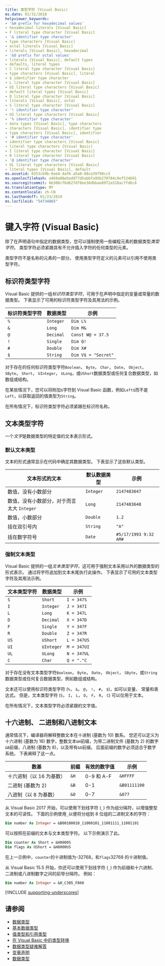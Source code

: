 ```yaml
---
title: 类型字符 (Visual Basic)
ms.date: 01/31/2018
helpviewer_keywords:
- '&H prefix for hexadecimal values'
- hexadecimal literals [Visual Basic]
- F literal type character [Visual Basic]
- '& identifier type character'
- type characters [Visual Basic]
- octal literals [Visual Basic]
- literals [Visual Basic], hexadecimal
- '&O prefix for octal values'
- literals [Visual Basic], default types
- defaults, literal types
- C literal type character [Visual Basic]
- type characters [Visual Basic], literal
- $ identifier type character
- L literal type character [Visual Basic]
- UI literal type characters [Visual Basic]
- default literal types [Visual Basic]
- D literal type character [Visual Basic]
- literals [Visual Basic], octal
- S literal type character [Visual Basic]
- '! identifier type character'
- US literal type characters [Visual Basic]
- '% identifier type character'
- data types [Visual Basic], type characters
- characters [Visual Basic], identifier type
- type characters [Visual Basic], identifier
- '# identifier type character'
- identifier type characters [Visual Basic]
- literal type characters [Visual Basic]
- I literal type character [Visual Basic]
- R literal type character [Visual Basic]
- '@ identifier type character'
- UL literal type characters [Visual Basic]
- literal types [Visual Basic], default
ms.assetid: 6353cb9b-6ee4-4af6-a5a8-88ce39f90cc5
ms.openlocfilehash: a469a08ebadd77d5abbfa95b270784c9ef534691
ms.sourcegitcommit: 6b308cf6d627d78ee36dbbae8972a310ac7fd6c8
ms.translationtype: MT
ms.contentlocale: zh-CN
ms.lasthandoff: 01/23/2019
ms.locfileid: "54734865"
---
```

# <a name="type-characters-visual-basic"></a>键入字符 (Visual Basic)

除了在声明语句中指定的数据类型，您可以强制使用一些编程元素的数据类型*类型字符*。 类型字符必须紧跟具有不允许插入字符的任何类型的元素。

类型字符不是名称的元素的一部分。 使用类型字符定义的元素可以引用不使用类型字符。

## <a name="identifier-type-characters"></a>标识符类型字符

Visual Basic 提供的一组*标识符类型字符*，可用于在声明中指定的变量或常量的数据类型。 下表显示了可用的标识符类型字符及其用法的示例。
  
|标识符类型字符|数据类型|示例|  
|-------------------------------|---------------|-------------|  
|`%`|`Integer`|`Dim L%`|  
|`&`|`Long`|`Dim M&`|  
|`@`|`Decimal`|`Const W@ = 37.5`|  
|`!`|`Single`|`Dim Q!`|  
|`#`|`Double`|`Dim X#`|  
|`$`|`String`|`Dim V$ = "Secret"`|  
  
 对于存在的任何标识符类型字符`Boolean`， `Byte`， `Char`， `Date`， `Object`， `SByte`， `Short`， `UInteger`， `ULong`，或`UShort`数据类型或任何复合数据类型，如数组或结构。

在某些情况下，您可以将附加`$`字符到 Visual Basic 函数，例如`Left$`而不是`Left`，以获取返回的值类型为`String`。

在所有情况下，标识符类型字符必须紧跟在标识符名称。

## <a name="literal-type-characters"></a>文本类型字符

一个*文字*是数据类型的特定值的文本表示形式。  

### <a name="default-literal-types"></a>默认文本类型

文本的形式通常显示在代码中确定其数据类型。 下表显示了这些默认类型。  
  
|文本形式的文本|默认数据类型|示例|  
|-----------------------------|-----------------------|-------------|  
|数值，没有小数部分|`Integer`|`2147483647`|  
|数值，没有小数部分，对于而言太大 `Integer`|`Long`|`2147483648`|  
|数值，小数部分|`Double`|`1.2`|  
|括在双引号内|`String`|`"A"`|  
|括在数字符号|`Date`|`#5/17/1993 9:32 AM#`|  

### <a name="forced-literal-types"></a>强制文本类型

Visual Basic 提供的一组*文本类型字符*，这可用于强制文本采用以外的数据类型的形式表示。 通过将字符追加到文本末尾执行此操作。 下表显示了可用的文本类型字符及其用法示例。
  
|文本类型字符|数据类型|示例|  
|----------------------------|---------------|-------------|  
|`S`|`Short`|`I = 347S`|
|`I`|`Integer`|`J = 347I`|
|`L`|`Long`|`K = 347L`|
|`D`|`Decimal`|`X = 347D`|
|`F`|`Single`|`Y = 347F`|
|`R`|`Double`|`Z = 347R`|
|`US`|`UShort`|`L = 347US`|
|`UI`|`UInteger`|`M = 347UI`|
|`UL`|`ULong`|`N = 347UL`|
|`C`|`Char`|`Q = "."C`|

对于存在没有文本类型字符`Boolean`， `Byte`， `Date`， `Object`， `SByte`，或`String`数据类型或任何复合数据类型，例如数组或结构。

文本还可以使用标识符类型字符 (`%`， `&`， `@`， `!`， `#`， `$`)，如可以变量、 常量和表达式。 但是，文本类型字符 (`S`， `I`， `L`， `D`， `F`， `R`， `C`) 可以仅用于文本。

在所有情况下，文本类型字符必须紧跟的文字值。

## <a name="hexadecimal-binary-and-octal-literals"></a>十六进制、 二进制和八进制文本

通常情况下，编译器将解释整数文本在十进制 (基数为 10) 数系。 您还可以定义为十六进制 (基数为 16) 数字，整数文本`&H`前缀，为带二进制文件 (基数为 2) 的数字`&B`前缀，八进制 (基数为 8)，以及带有`&O`前缀。 后面前缀的数字必须适合于数字系统。 下表阐释了这一点。  
  
|数基|前缀|有效的数字值|示例|
|-----------------|------------|------------------------|-------------|
|十六进制（以 16 为基数）|`&H`|0-9 和 A-F|`&HFFFF`|
|二进制 (基数为 2)|`&B`|0-1|`&B01111100`|
|八进制（以 8 为基数）|`&O`|0-7|`&O77`|

从 Visual Basic 2017 开始，可以使用下划线字符 (`_`) 作为组分隔符，以增强整型文本的可读性。 下面的示例使用`_`以便将分组到 8 位组的二进制文本的字符：

```vb
Dim number As Integer = &B00100010_11000101_11001111_11001101
```

可以按照在前缀的文本与文本类型字符。 以下示例演示了此。

```vb
Dim counter As Short = &H8000S
Dim flags As UShort = &H8000US
```

在上一示例中，`counter`的十进制值为-32768，和`flags`32768 的十进制值。

从 Visual Basic 15.5 开始，你还可以使用下划线字符 (`_`) 作为前缀和十六进制、 二进制或八进制数字之间的前导分隔符。 例如：

```vb
Dim number As Integer = &H_C305_F860
```

[!INCLUDE [supporting-underscores](../../../../../includes/vb-separator-langversion.md)]

## <a name="see-also"></a>请参阅

- [数据类型](../../../../visual-basic/programming-guide/language-features/data-types/index.md)
- [基本数据类型](../../../../visual-basic/programming-guide/language-features/data-types/elementary-data-types.md)
- [值类型和引用类型](../../../../visual-basic/programming-guide/language-features/data-types/value-types-and-reference-types.md)
- [在 Visual Basic 中的类型转换](../../../../visual-basic/programming-guide/language-features/data-types/type-conversions.md)
- [数据类型疑难解答](../../../../visual-basic/programming-guide/language-features/data-types/troubleshooting-data-types.md)
- [变量声明](../../../../visual-basic/programming-guide/language-features/variables/variable-declaration.md)
- [数据类型](../../../../visual-basic/language-reference/data-types/index.md)
